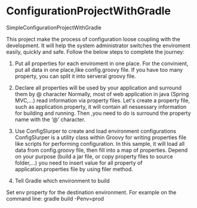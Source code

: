 # ConfigurationProjectWithGradle
SimpleConfigurationProjectWithGradle

This project make the process of configuration loose coupling with the development.
It will help the system administrator switches the enviroment easily, quickly and safe.
Follow the below steps to complete the journey:
1. Put all properties for each enviroment in one place.
For the convinient, put all data in one place,like config.groovy file. 
If you have too many property, you can split it into serveral groovy file.

2. Declare all properties will be used by your application and surround them by @ character
Normally, most of web application in java (Spring MVC,...) read information via property files. 
Let's create a property file, such as application.property, it will contain all nessessary information for building and running.
Then ,you need to do is surround the property name with the ‘@’ character.

3. Use ConfigSlurper to create and load environment configurations
ConfigSlurper is a utility class within Groovy for writing properties file like scripts for performing configuration.
In this sample, it will load all data from config.groovy file, then fill into a map of properties.
Depend on your purpose (build a jar file, or copy property files to source folder,...) you need to insert value for all property of application.properties file by using filer method.  

4. Tell Gradle which environment to build

Set env property for the destination environment. For example on the command line:
gradle build -Penv=prod

